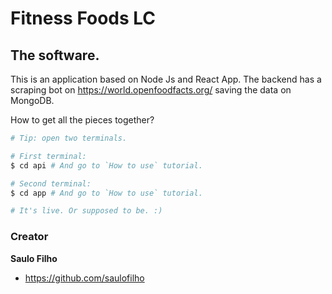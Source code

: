 # Fitness Foods LC

## The software.

This is an application based on Node Js and React App. The backend has a scraping bot on https://world.openfoodfacts.org/ saving the data on MongoDB.

How to get all the pieces together?

```bash
# Tip: open two terminals.

# First terminal:
$ cd api # And go to `How to use` tutorial.

# Second terminal:
$ cd app # And go to `How to use` tutorial.

# It's live. Or supposed to be. :)
```

### Creator

**Saulo Filho**
- <https://github.com/saulofilho>
